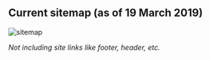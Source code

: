 ## Current sitemap (as of 19 March 2019)

![sitemap](https://user-images.githubusercontent.com/1515961/54634838-e4680a80-4a7a-11e9-868b-82c8259836a4.png)

*Not including site links like footer, header, etc.*
